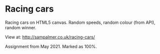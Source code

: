 # Racing cars
Racing cars on HTML5 canvas.
Random speeds, random colour (from API), random winner.

View at: http://sampalmer.co.uk/racing-cars/

Assignment from May 2021. Marked as 100%.
